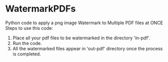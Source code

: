 # WatermarkPDFs
Python code to apply a png image Watermark to Multiple PDF files at ONCE
Steps to use this code:
1. Place all your pdf files to be watermarked in the directory 'in-pdf'.
2. Run the code.
3. All the watermarked files appear in 'out-pdf' directory once the process is completed.
